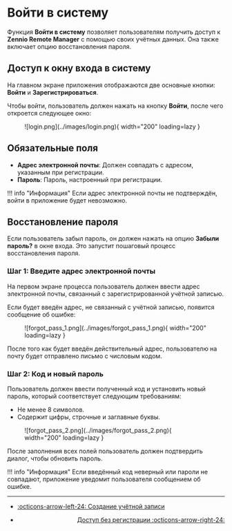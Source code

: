 # Войти в систему

Функция **Войти в систему** позволяет пользователям получить доступ к **Zennio Remote Manager** с помощью своих учётных данных. Она также включает опцию восстановления пароля.

## Доступ к окну входа в систему

На главном экране приложения отображаются две основные кнопки: **Войти** и **Зарегистрироваться**.

Чтобы войти, пользователь должен нажать на кнопку **Войти**, после чего откроется следующее окно:

<figure markdown>
![login.png](../images/login.png){ width="200" loading=lazy }
</figure>

## Обязательные поля

- **Адрес электронной почты**: Должен совпадать с адресом, указанным при регистрации.
- **Пароль**: Пароль, настроенный при регистрации.

!!! info "Информация"
    Если адрес электронной почты не подтверждён, войти в приложение будет невозможно.

## Восстановление пароля

Если пользователь забыл пароль, он должен нажать на опцию **Забыли пароль?** в окне входа. Это запустит пошаговый процесс восстановления пароля.

### Шаг 1: Введите адрес электронной почты

На первом экране процесса пользователь должен ввести адрес электронной почты, связанный с зарегистрированной учётной записью.

Если будет введён адрес, не связанный с учётной записью, появится сообщение об ошибке:

<figure markdown>
![forgot_pass_1.png](../images/forgot_pass_1.png){ width="200" loading=lazy }
</figure>

После того как будет введён действительный адрес, пользователю на почту будет отправлено письмо с числовым кодом.

### Шаг 2: Код и новый пароль

Пользователь должен ввести полученный код и установить новый пароль, который соответствует следующим требованиям:

- Не менее 8 символов.
- Содержит цифры, строчные и заглавные буквы.

<figure markdown>
![forgot_pass_2.png](../images/forgot_pass_2.png){ width="200" loading=lazy }
</figure>

После заполнения всех полей пользователь должен подтвердить диалог, чтобы обновить пароль.

!!! info "Информация"
    Если введённый код неверный или пароли не совпадают, приложение уведомит пользователя сообщением об ошибке.

------

<div class="grid cards" markdown>

- <div class="card" style="text-align: left;">

    [:octicons-arrow-left-24: Создание учётной записи](/access_register/register/)

- <div class="card" style="text-align: right;">
    
    [Доступ без регистрации :octicons-arrow-right-24:](/access_register/guest_access/)

</div></div></div>